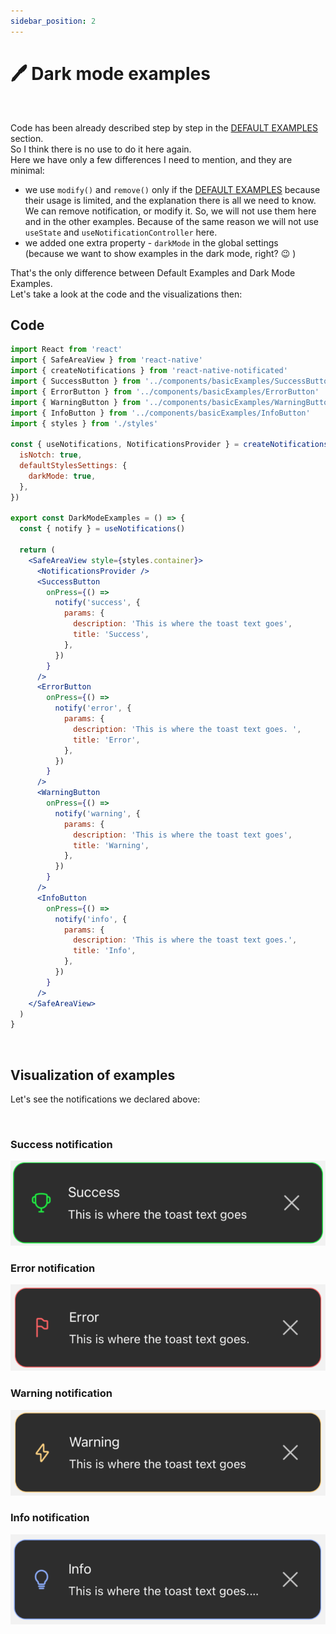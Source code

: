 ```yaml
---
sidebar_position: 2
---
```


# 🖊️ Dark mode examples
<br/>

Code has been already described step by step in the [DEFAULT EXAMPLES](./default-examples.md) section.<br/>
So I think there is no use to do it here again.<br/>
Here we have only a few differences I need to mention, and they are minimal:

- we use `modify()` and `remove()` only if the [DEFAULT EXAMPLES](./default-examples.md) because their usage is limited, and the explanation there is all we need to know. We can remove notification, or modify it. So, we will not use them here and in the other examples. Because of the same reason we will not use `useState` and `useNotificationController` here.
- we added one extra property - `darkMode` in the global settings <br/> (because we want to show examples in the dark mode, right? 😉 )
  <br/>

That's the only difference between Default Examples and Dark Mode Examples.<br/>
Let's take a look at the code and the visualizations then:


## Code

```jsx
import React from 'react'
import { SafeAreaView } from 'react-native'
import { createNotifications } from 'react-native-notificated'
import { SuccessButton } from '../components/basicExamples/SuccessButton'
import { ErrorButton } from '../components/basicExamples/ErrorButton'
import { WarningButton } from '../components/basicExamples/WarningButton'
import { InfoButton } from '../components/basicExamples/InfoButton'
import { styles } from './styles'

const { useNotifications, NotificationsProvider } = createNotifications({
  isNotch: true,
  defaultStylesSettings: {
    darkMode: true,
  },
})

export const DarkModeExamples = () => {
  const { notify } = useNotifications()

  return (
    <SafeAreaView style={styles.container}>
      <NotificationsProvider />
      <SuccessButton
        onPress={() =>
          notify('success', {
            params: {
              description: 'This is where the toast text goes',
              title: 'Success',
            },
          })
        }
      />
      <ErrorButton
        onPress={() =>
          notify('error', {
            params: {
              description: 'This is where the toast text goes. ',
              title: 'Error',
            },
          })
        }
      />
      <WarningButton
        onPress={() =>
          notify('warning', {
            params: {
              description: 'This is where the toast text goes',
              title: 'Warning',
            },
          })
        }
      />
      <InfoButton
        onPress={() =>
          notify('info', {
            params: {
              description: 'This is where the toast text goes.',
              title: 'Info',
            },
          })
        }
      />
    </SafeAreaView>
  )
}

```

<br/>

## Visualization of examples

Let's see the notifications we declared above:

<br/>

### Success notification

![Success](../../../assets/success-darkMode.png)

### Error notification

![Error](../../../assets/error-darkMode.png)

### Warning notification

![Warning](../../../assets/warning-darkMode.png)

### Info notification

![Info](../../../assets/info-darkMode.png)
